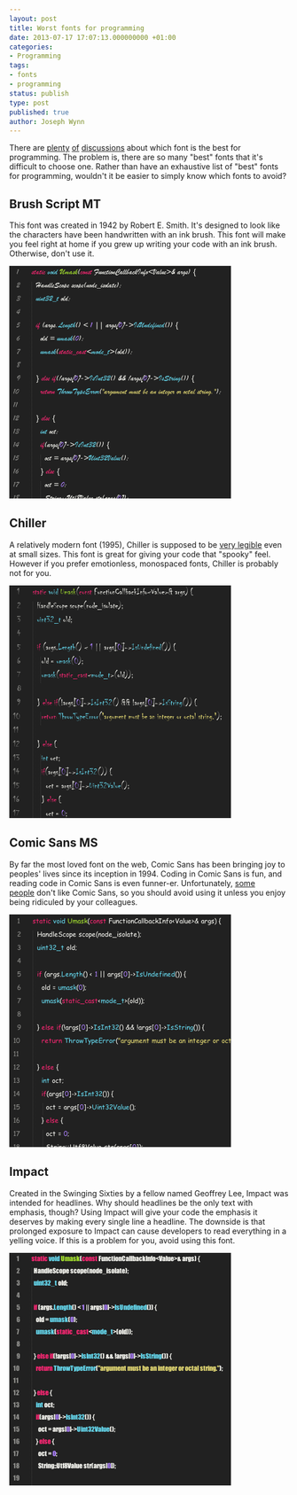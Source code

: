 ```yaml
---
layout: post
title: Worst fonts for programming
date: 2013-07-17 17:07:13.000000000 +01:00
categories:
- Programming
tags:
- fonts
- programming
status: publish
type: post
published: true
author: Joseph Wynn
---
```

<p>There are <a href="http://www.slant.co/topics/67/~what-are-the-best-programming-fonts">plenty</a> <a href="http://hivelogic.com/articles/top-10-programming-fonts">of</a> <a href="https://news.ycombinator.com/item?id=1058946">discussions</a> about which font is the best for programming. The problem is, there are so many "best" fonts that it's difficult to choose one. Rather than have an exhaustive list of "best" fonts for programming, wouldn't it be easier to simply know which fonts to avoid?</p>
<h2>Brush Script MT</h2>
<p>This font was created in 1942 by Robert E. Smith. It's designed to look like the characters have been handwritten with an ink brush. This font will make you feel right at home if you grew up writing your code with an ink brush. Otherwise, don't use it.</p>
<p><img class="aligncenter size-full wp-image-812" alt="Brush Script MT" src="assets/brush-script-mt.png" width="400" height="420" /></p>
<h2>Chiller</h2>
<p>A relatively modern font (1995), Chiller is supposed to be <a href="http://www.myfonts.com/fonts/letraset/chiller/">very legible</a> even at small sizes. This font is great for giving your code that "spooky" feel. However if you prefer emotionless, monospaced fonts, Chiller is probably not for you.</p>
<p><img class="aligncenter size-full wp-image-813" alt="Chiller" src="assets/chiller.png" width="400" height="420" /></p>
<h2>Comic Sans MS</h2>
<p>By far the most loved font on the web, Comic Sans has been bringing joy to peoples' lives since its inception in 1994. Coding in Comic Sans is fun, and reading code in Comic Sans is even funner-er. Unfortunately, <a href="http://bancomicsans.com/">some</a> <a href="http://www.comicsanscriminal.com/">people</a> don't like Comic Sans, so you should avoid using it unless you enjoy being ridiculed by your colleagues.</p>
<p><img class="aligncenter size-full wp-image-814" alt="Comic Sans MS" src="assets/comic-sans.png" width="400" height="420" /></p>
<h2>Impact</h2>
<p>Created in the Swinging Sixties by a fellow named Geoffrey Lee, Impact was intended for headlines. Why should headlines be the only text with emphasis, though? Using Impact will give your code the emphasis it deserves by making every single line a headline. The downside is that prolonged exposure to Impact can cause developers to read everything in a yelling voice. If this is a problem for you, avoid using this font.</p>
<p><img class="aligncenter size-full wp-image-815" alt="Impact" src="assets/impact.png" width="400" height="420" /></p>
